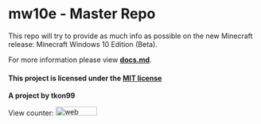# mw10e - Master Repo
This repo will try to provide as much info as possible on the new Minecraft release: Minecraft Windows 10 Edition (Beta).

For more information please view **[docs.md](https://github.com/tkon99/mw10e/blob/master/docs.md)**.

#### This project is licensed under the [MIT license](https://github.com/tkon99/mw10e/blob/master/LICENSE)

**A project by tkon99**

View counter:
<img src="http://simplehitcounter.com/hit.php?uid=1939066&f=0&b=16777215" border="0" height="18" width="83" alt="web counter">
